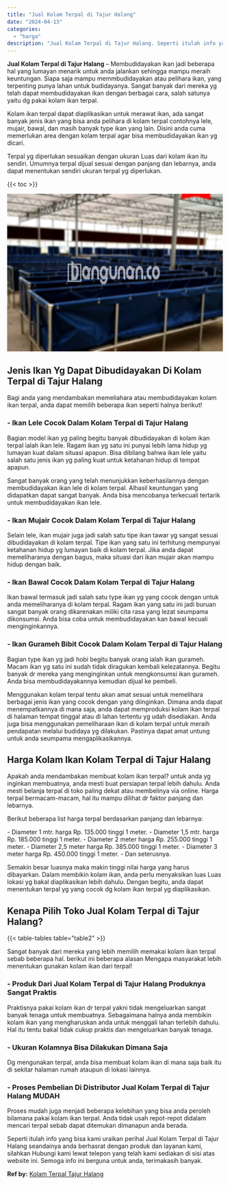 ```yaml
---
title: "Jual Kolam Terpal di Tajur Halang"
date: "2024-04-13"
categories: 
  - "harga"
description: "Jual Kolam Terpal di Tajur Halang. Seperti itulah info yang bisa kami uraikan perihal Jual Kolam Terpal di Tajur Halang seandainya anda berhasrat dengan prod..."
---
```


**Jual Kolam Terpal di Tajur Halang** – Membudidayakan ikan jadi beberapa hal yang lumayan menarik untuk anda jalankan sehingga mampu meraih keuntungan. Siapa saja mampu memmbudidayakan atau pelihara ikan, yang terpenting punya lahan untuk budidayanya. Sangat banyak dari mereka yg telah dapat membudidayakan ikan dengan berbagai cara, salah satunya yaitu dg pakai kolam ikan terpal.

Kolam ikan terpal dapat diaplikasikan untuk merawat ikan, ada sangat banyak jenis ikan yang bisa anda pelihara di kolam terpal contohnya lele, mujair, bawal, dan masih banyak type ikan yang lain. Disini anda cuma memerlukan area dengan kolam terpal agar bisa membudidayakan ikan yg dicari.

Terpal yg diperlukan sesuaikan dengan ukuran Luas dari kolam ikan itu sendiri. Umumnya terpal dijual sesuai dengan panjang dan lebarnya, anda dapat menentukan sendiri ukuran terpal yg diperlukan.

{{< toc >}}

![Jual Kolam Terpal di Tajur Halang](/images/jual-kolam-terpal-10.png)

## Jenis Ikan Yg Dapat Dibudidayakan Di Kolam Terpal di Tajur Halang

Bagi anda yang mendambakan memeliahara atau membudidayakan kolam ikan terpal, anda dapat memilih beberapa ikan seperti halnya berikut!

### \- Ikan Lele Cocok Dalam Kolam Terpal di Tajur Halang

Bagian model ikan yg paling begitu banyak dibudidayakan di kolam ikan terpal ialah ikan lele. Ragam ikan yg satu ini punyai lebih lama hidup yg lumayan kuat dalam situasi apapun. Bisa dibilang bahwa ikan lele yaitu salah satu jenis ikan yg paling kuat untuk ketahanan hidup di tempat apapun.

Sangat banyak orang yang telah menunjukkan keberhasilannya dengan membudidayakan ikan lele di kolam terpal. Alhasil keuntungan yang didapatkan dapat sangat banyak. Anda bisa mencobanya terkecuali tertarik untuk membudidayakan ikan lele.

### \- Ikan Mujair Cocok Dalam Kolam Terpal di Tajur Halang

Selain lele, ikan mujair juga jadi salah satu tipe ikan tawar yg sangat sesuai dibudidayakan di kolam terpal. Tipe ikan yang satu ini terhitung mempunyai ketahanan hidup yg lumayan baik di kolam terpal. Jika anda dapat memeliharanya dengan bagus, maka situasi dari ikan mujair akan mampu hidup dengan baik.

### \- Ikan Bawal Cocok Dalam Kolam Terpal di Tajur Halang

Ikan bawal termasuk jadi salah satu type ikan yg yang cocok dengan untuk anda memeliharanya di kolam terpal. Ragam ikan yang satu ini jadi buruan sangat banyak orang dikarenakan miliki cita rasa yang lezat seumpama dikonsumsi. Anda bisa coba untuk membudidayakan kan bawal kecuali menginginkannya.

### \- Ikan Gurameh Bibit Cocok Dalam Kolam Terpal di Tajur Halang

Bagian type ikan yg jadi hobi begitu banyak orang ialah ikan gurameh. Macam ikan yg satu ini sudah tidak diragukan kembali kelezatannya. Begitu banyak dr mereka yang menginginkan untuk mengkonsumsi ikan gurameh. Anda bisa membudidayakannya kemudian dijual ke pembeli.

Menggunakan kolam terpal tentu akan amat sesuai untuk memelihara berbagai jenis ikan yang cocok dengan yang diinginkan. Dimana anda dapat menempatkannya di mana saja, anda dapat memproduksi kolam ikan terpal di halaman tempat tinggal atau di lahan tertentu yg udah disediakan. Anda juga bisa menggunakan pemeliharaan ikan di kolam terpal untuk meraih pendapatan melalui budidaya yg dilakukan. Pastinya dapat amat untung untuk anda seumpama mengaplikasikannya.

## Harga Kolam Ikan Kolam Terpal di Tajur Halang

Apakah anda mendambakan membuat kolam ikan terpal? untuk anda yg inginkan membuatnya, anda mesti buat persiapan terpal lebih dahulu. Anda mesti belanja terpal di toko paling dekat atau membelinya via online. Harga terpal bermacam-macam, hal itu mampu dilihat dr faktor panjang dan lebarnya.

Berikut beberapa list harga terpal berdasarkan panjang dan lebarnya:

\- Diameter 1 mtr. harga Rp. 135.000 tinggi 1 meter. - Diameter 1,5 mtr. harga Rp. 185.000 tinggi 1 meter. - Diameter 2 meter harga Rp. 255.000 tinggi 1 meter. - Diameter 2,5 meter harga Rp. 385.000 tinggi 1 meter. - Diameter 3 meter harga Rp. 450.000 tinggi 1 meter. - Dan seterusnya.

Semakin besar luasnya maka makin tinggi nilai harga yang harus dibayarkan. Dalam membikin kolam ikan, anda perlu menyaksikan luas Luas lokasi yg bakal diaplikasikan lebih dahulu. Dengan begitu, anda dapat menentukan terpal yg yang cocok dg kolam ikan terpal yg diaplikasikan.

## Kenapa Pilih Toko Jual Kolam Terpal di Tajur Halang?

{{< table-tables table="table2" >}}

Sangat banyak dari mereka yang lebih memilih memakai kolam ikan terpal sebab beberapa hal. berikut ini beberapa alasan Mengapa masyarakat lebih menentukan gunakan kolam ikan dari terpal!

### \- Produk Dari Jual Kolam Terpal di Tajur Halang Produknya Sangat Praktis

Praktisnya pakai kolam ikan dr terpal yakni tidak mengeluarkan sangat banyak tenaga untuk membuatnya. Sebagaimana halnya anda membikin kolam ikan yang mengharuskan anda untuk menggali lahan terlebih dahulu. Hal itu tentu bakal tidak cukup praktis dan mengeluarkan banyak tenaga.

### \- Ukuran Kolamnya Bisa Dilakukan Dimana Saja

Dg mengunakan terpal, anda bisa membuat kolam ikan di mana saja baik itu di sekitar halaman rumah ataupun di lokasi lainnya.

### \- Proses Pembelian Di Distributor Jual Kolam Terpal di Tajur Halang MUDAH

Proses mudah juga menjadi beberapa kelebihan yang bisa anda peroleh bilamana pakai kolam ikan terpal. Anda tidak usah repot-repot didalam mencari terpal sebab dapat ditemukan dimanapun anda berada.

Seperti itulah info yang bisa kami uraikan perihal Jual Kolam Terpal di Tajur Halang seandainya anda berhasrat dengan produk dan layanan kami, silahkan Hubungi kami lewat telepon yang telah kami sediakan di sisi atas website ini. Semoga info ini berguna untuk anda, terimakasih banyak.

**Ref by:** [Kolam Terpal Tajur Halang](https://id.wikipedia.org/wiki/Kolam)
